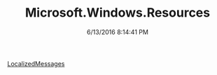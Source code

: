 ﻿---
title: Microsoft.Windows.Resources
date: 6/13/2016 8:14:41 PM
---

[LocalizedMessages](T-Microsoft.Windows.Resources.LocalizedMessages.html)
